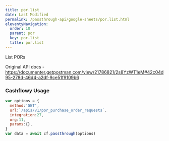```yaml
---
title: por.list
date: Last Modified 
permalink: /passthrough-api/google-sheets/por.list.html
eleventyNavigation:
  order: 10
  parent: por
  key: por-list
  title: por.list
---
```

List PORs

Original API docs - https://documenter.getpostman.com/view/21786821/2s8YzWT1eM#42c04d95-278d-46d4-a2df-9ce51f9109b6

### Cashflowy Usage
``` js
var options = {
  method:'GET',
  url:`/apis/v1/por_purchase_order_requests`,
  integration:27,
  org:11,
  params:{},
}
var data = await cf.passthrough(options)
```
